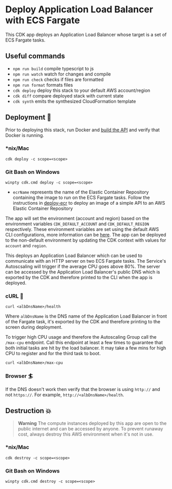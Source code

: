 # Deploy Application Load Balancer with ECS Fargate

This CDK app deploys an Application Load Balancer whose target is a set of ECS Fargate tasks.

## Useful commands

- `npm run build` compile typescript to js
- `npm run watch` watch for changes and compile
- `npm run check` checks if files are formatted
- `npm run format` formats files
- `cdk deploy` deploy this stack to your default AWS account/region
- `cdk diff` compare deployed stack with current state
- `cdk synth` emits the synthesized CloudFormation template

## Deployment :rocket:

Prior to deploying this stack, run Docker and [build the API](../api/README.md) and verify that Docker is running.

### \*nix/Mac

`cdk deploy -c scope=<scope>`

### Git Bash on Windows

`winpty cdk.cmd deploy -c scope=<scope>`

- `ecrName` represents the name of the Elastic Container Repository containing the image to run on the ECS Fargate tasks. Follow the instructions in [deploy-ecr](../deploy-ecr/README.md) to deploy an image of a simple API to an AWS Elastic Container Repository

The app will set the environment (account and region) based on the environment variables `CDK_DEFAULT_ACCOUNT` and `CDK_DEFAULT_REGION` respectively. These environment variables are set using the default AWS CLI configurations, more information can be [here](https://docs.aws.amazon.com/cdk/v2/guide/environments.html). The app can be deployed to the non-default environment by updating the CDK context with values for `account` and `region`.

This deploys an Application Load Balancer which can be used to communicate with an HTTP server on two ECS Fargate tasks. The Service's Autoscsaling will trigger if the average CPU goes above 80%. The server can be accessed by the Application Load Balancer's public DNS which is exported by the CDK and therefore printed to the CLI when the app is deployed.

### cURL :curling_stone:

`curl <albDnsName>/health`

Where `albDnsName` is the DNS name of the Application Load Balancer in front of the Fargate task, it's exported by the CDK and therefore printing to the screen during deployment.

To trigger high CPU usage and therefore the Autoscaling Group call the `/max-cpu` endpoint. Call this endpoint at least a few times to guarantee that both initial tasks are hit by the load balancer. It may take a few mins for high CPU to register and for the third task to boot.

`curl <albDnsName>/max-cpu`

### Browser :surfer:

If the DNS doesn't work then verify that the browser is using `http://` and not `https://`. For example, `http://<albDnsName>/health`.

## Destruction :boom:

> **Warning** The compute instances deployed by this app are open to the public internet and can be accessed by anyone. To prevent runaway cost, always destroy this AWS environment when it's not in use.

### \*nix/Mac

`cdk destroy -c scope=<scope>`

### Git Bash on Windows

`winpty cdk.cmd destroy -c scope=<scope>`
